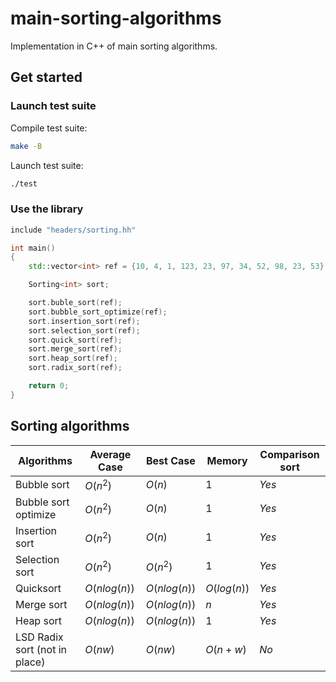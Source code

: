 # main-sorting-algorithms

Implementation in C++ of main sorting algorithms.

## Get started

### Launch test suite

Compile test suite:

```bash
make -B
```

Launch test suite:

```bash
./test
```

### Use the library

```c++
include "headers/sorting.hh"

int main()
{
    std::vector<int> ref = {10, 4, 1, 123, 23, 97, 34, 52, 98, 23, 53};

    Sorting<int> sort;

    sort.buble_sort(ref);
    sort.bubble_sort_optimize(ref);
    sort.insertion_sort(ref);
    sort.selection_sort(ref);
    sort.quick_sort(ref);
    sort.merge_sort(ref);
    sort.heap_sort(ref);
    sort.radix_sort(ref);

    return 0;
}
```

## Sorting algorithms

| Algorithms | Average Case | Best Case | Memory | Comparison sort
|---|---|---|---|---|
| Bubble sort | $O(n^2)$| $O(n)$ | $1$ | $Yes$ |
| Bubble sort optimize | $O(n^2)$| $O(n)$ | $1$ | $Yes$ |
| Insertion sort | $O(n^2)$| $O(n)$ | $1$ | $Yes$ |
| Selection sort | $O(n^2)$| $O(n^2)$ | $1$ | $Yes$ |
| Quicksort | $O(n log(n))$ | $O(n log(n))$ | $O(log(n))$ | $Yes$|
| Merge sort | $O(n log(n))$ | $O(n log(n))$ | $n$ | $Yes$ |
| Heap sort | $O(n log(n))$ | $O(n log(n))$ | $1$ | $Yes$ |
| LSD Radix sort (not in place) | $O(n w)$ | $O(nw)$ | $O(n + w)$ | $No$ |
